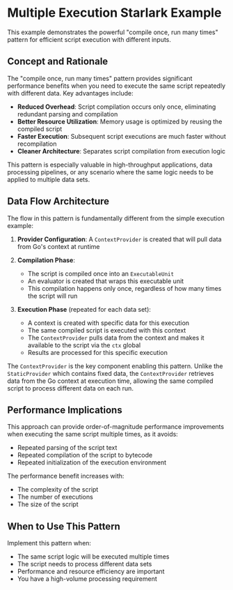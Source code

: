 # Multiple Execution Starlark Example

This example demonstrates the powerful "compile once, run many times" pattern for efficient script execution with different inputs.

## Concept and Rationale

The "compile once, run many times" pattern provides significant performance benefits when you need to execute the same script repeatedly with different data. Key advantages include:

- **Reduced Overhead**: Script compilation occurs only once, eliminating redundant parsing and compilation
- **Better Resource Utilization**: Memory usage is optimized by reusing the compiled script
- **Faster Execution**: Subsequent script executions are much faster without recompilation
- **Cleaner Architecture**: Separates script compilation from execution logic

This pattern is especially valuable in high-throughput applications, data processing pipelines, or any scenario where the same logic needs to be applied to multiple data sets.

## Data Flow Architecture

The flow in this pattern is fundamentally different from the simple execution example:

1. **Provider Configuration**: A `ContextProvider` is created that will pull data from Go's context at runtime
2. **Compilation Phase**: 
   - The script is compiled once into an `ExecutableUnit`
   - An evaluator is created that wraps this executable unit
   - This compilation happens only once, regardless of how many times the script will run

3. **Execution Phase** (repeated for each data set):
   - A context is created with specific data for this execution
   - The same compiled script is executed with this context
   - The `ContextProvider` pulls data from the context and makes it available to the script via the `ctx` global
   - Results are processed for this specific execution

The `ContextProvider` is the key component enabling this pattern. Unlike the `StaticProvider` which contains fixed data, the `ContextProvider` retrieves data from the Go context at execution time, allowing the same compiled script to process different data on each run.

## Performance Implications

This approach can provide order-of-magnitude performance improvements when executing the same script multiple times, as it avoids:

- Repeated parsing of the script text
- Repeated compilation of the script to bytecode
- Repeated initialization of the execution environment

The performance benefit increases with:
- The complexity of the script
- The number of executions
- The size of the script

## When to Use This Pattern

Implement this pattern when:
- The same script logic will be executed multiple times
- The script needs to process different data sets
- Performance and resource efficiency are important
- You have a high-volume processing requirement